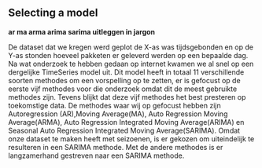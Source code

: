 ## Selecting a model

**ar ma arma arima sarima uitleggen in jargon**

De dataset dat we kregen werd geplot de X-as was tijdsgebonden en op de Y-as stonden hoeveel pakketen er geleverd werden op een bepaalde dag. Na wat onderzoek te hebben gedaan op internet kwamen we al snel op een dergelijke TimeSeries model uit. Dit model heeft in totaal 11 verschillende soorten methodes om een vorspelling op te zetten, er is gefocust op de eerste vijf methodes voor die onderzoek omdat dit de meest gebruikte methodes zijn. Tevens blijkt dat deze vijf methodes het best presteren op toekomstige data. De methodes waar wij op gefocust hebben zijn Autoregression (AR),Moving Average(MA), Auto Regression Moving Average(ARMA), Auto Regression Integrated Moving Average(ARIMA) en Seasonal Auto Regression Integrated Moving Average(SARIMA). Omdat onze dataset te maken heeft met seizoenen, is er gekozen om uiteindelijk te resulteren in een SARIMA methode. Met de andere methodes is er langzamerhand gestreven naar een SARIMA methode. 

